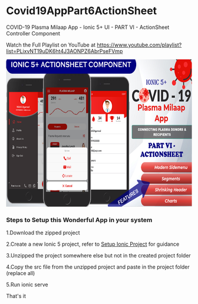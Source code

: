 # Covid19AppPart6ActionSheet
COVID-19 Plasma Milaap App - Ionic 5+ UI - PART VI - ActionSheet Controller Component

Watch the Full Playlist on YouTube at https://www.youtube.com/playlist?list=PLixvNT19uDK6ht4J3AONPZ6AbrPseFVmp

<img src="https://github.com/Nykz/Covid19AppPart6ActionSheet/blob/main/screenshots/THUMBNAIL%20Part%20VI.png" width="800" height="400" />

### Steps to Setup this Wonderful App in your system

1.Download the zipped project

2.Create a new Ionic 5 project, refer to <a href="https://www.youtube.com/watch?v=hmB2PYraBZk&t=6s&ab_channel=CodingTechnyks">Setup Ionic Project</a> for guidance

3.Unzipped the project somewhere else but not in the created project folder

4.Copy the src file from the unzipped project and paste in the project folder (replace all)

5.Run ionic serve

That's it
